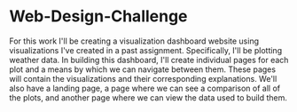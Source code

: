 # Web-Design-Challenge
For this work I'll be creating a visualization dashboard website using visualizations I've created in a past assignment. Specifically, I'll be plotting weather data. In building this dashboard, I'll create individual pages for each plot and a means by which we can navigate between them. These pages will contain the visualizations and their corresponding explanations. We'll also have a landing page, a page where we can see a comparison of all of the plots, and another page where we can view the data used to build them.
